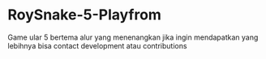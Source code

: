 # RoySnake-5-Playfrom
Game ular 5 bertema alur yang menenangkan jika ingin mendapatkan yang lebihnya bisa contact development atau contributions
